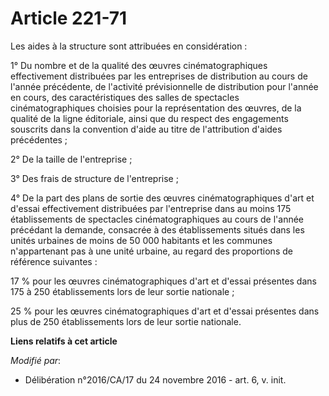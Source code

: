 # Article 221-71

Les aides à la structure sont attribuées en considération :

1° Du nombre et de la qualité des œuvres  cinématographiques effectivement distribuées par les entreprises de  distribution
au cours de l'année précédente, de l'activité  prévisionnelle de distribution pour l'année en cours, des  caractéristiques
des salles de spectacles cinématographiques choisies  pour la représentation des œuvres, de la qualité de la ligne
éditoriale,  ainsi que du respect des engagements souscrits dans la convention  d'aide au titre de l'attribution d'aides
précédentes ;

2° De la taille de l'entreprise ;

3° Des frais de structure de l'entreprise ;

4° De la part des plans de sortie des  œuvres cinématographiques d'art et d'essai effectivement distribuées par  l'entreprise
dans au moins 175 établissements de spectacles  cinématographiques au cours de l'année précédant la demande, consacrée à  des
établissements situés dans les unités urbaines de moins de 50 000  habitants et les communes n'appartenant pas à une unité
urbaine, au  regard des proportions de référence suivantes :

17 % pour les œuvres cinématographiques  d'art et d'essai présentes dans 175 à 250 établissements lors de leur  sortie
nationale ;

25 % pour les œuvres cinématographiques  d'art et d'essai présentes dans plus de 250 établissements lors de leur  sortie
nationale.

**Liens relatifs à cet article**

_Modifié par_:

  - Délibération n°2016/CA/17 du 24 novembre 2016 - art. 6, v. init.
